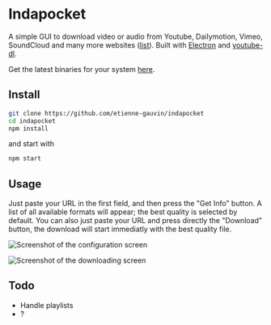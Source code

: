 # Indapocket

A simple GUI to download video or audio from Youtube, Dailymotion, Vimeo, SoundCloud and many more websites ([list](https://rg3.github.io/youtube-dl/supportedsites.html)). Built with [Electron](http://electron.atom.io/) and [youtube-dl](https://rg3.github.io/youtube-dl/).

Get the latest binaries for your system [here](https://github.com/etienne-gauvin/indapocket/releases).

## Install

```sh
git clone https://github.com/etienne-gauvin/indapocket
cd indapocket
npm install
```

and start with

```sh
npm start
```

## Usage

Just paste your URL in the first field, and then press the "Get Info" button.
A list of all available formats will appear; the best quality is selected by default.
You can also just paste your URL and press directly the "Download" button, the download will start immediatly with the best quality file.

![Screenshot of the configuration screen](http://i.imgur.com/6qvSTAa.png)

![Screenshot of the downloading screen](http://i.imgur.com/e47OZFY.png)

## Todo

* Handle playlists
* ?
